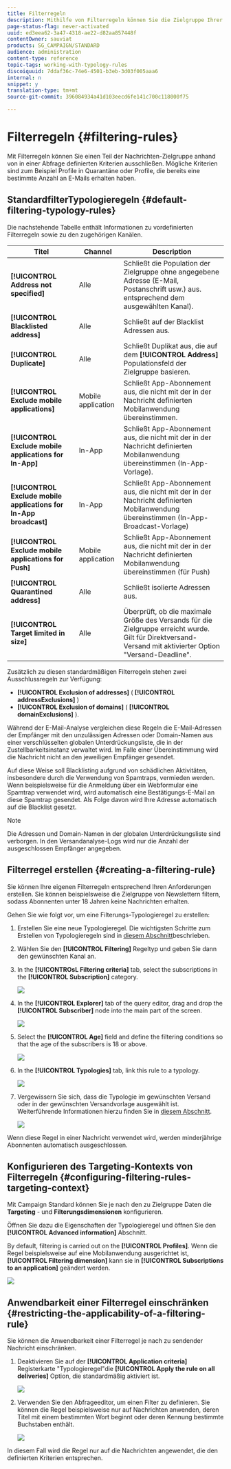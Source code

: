 ```yaml
---
title: Filterregeln
description: Mithilfe von Filterregeln können Sie die Zielgruppe Ihrer Nachrichten eingrenzen.
page-status-flag: never-activated
uuid: ed3eea62-3a47-4318-ae22-d82aa857448f
contentOwner: sauviat
products: SG_CAMPAIGN/STANDARD
audience: administration
content-type: reference
topic-tags: working-with-typology-rules
discoiquuid: 7ddaf36c-74e6-4501-b3eb-3d03f005aaa6
internal: n
snippet: y
translation-type: tm+mt
source-git-commit: 396084934a41d103eecd6fe141c700c118000f75

---
```



# Filterregeln {#filtering-rules}

Mit Filterregeln können Sie einen Teil der Nachrichten-Zielgruppe anhand von in einer Abfrage definierten Kriterien ausschließen. Mögliche Kriterien sind zum Beispiel Profile in Quarantäne oder Profile, die bereits eine bestimmte Anzahl an E-Mails erhalten haben.

## StandardfilterTypologieregeln {#default-filtering-typology-rules}

Die nachstehende Tabelle enthält Informationen zu vordefinierten Filterregeln sowie zu den zugehörigen Kanälen.

| Titel | Channel | Description |
---------|----------|---------
| **[!UICONTROL Address not specified]** | Alle | Schließt die Population der Zielgruppe ohne angegebene Adresse (E-Mail, Postanschrift usw.) aus. entsprechend dem ausgewählten Kanal). |
| **[!UICONTROL Blacklisted address]** | Alle | Schließt auf der Blacklist Adressen aus. |
| **[!UICONTROL Duplicate]** | Alle | Schließt Duplikat aus, die auf dem **[!UICONTROL Address]** Populationsfeld der Zielgruppe basieren. |
| **[!UICONTROL Exclude mobile applications]** | Mobile application | Schließt App-Abonnement aus, die nicht mit der in der Nachricht definierten Mobilanwendung übereinstimmen. |
| **[!UICONTROL Exclude mobile applications for In-App]** | In-App | Schließt App-Abonnement aus, die nicht mit der in der Nachricht definierten Mobilanwendung übereinstimmen (In-App-Vorlage). |
| **[!UICONTROL Exclude mobile applications for In-App broadcast]** | In-App | Schließt App-Abonnement aus, die nicht mit der in der Nachricht definierten Mobilanwendung übereinstimmen (In-App-Broadcast-Vorlage) |
| **[!UICONTROL Exclude mobile applications for Push]** | Mobile application | Schließt App-Abonnement aus, die nicht mit der in der Nachricht definierten Mobilanwendung übereinstimmen (für Push) |
| **[!UICONTROL Quarantined address]** | Alle | Schließt isolierte Adressen aus. |
| **[!UICONTROL Target limited in size]** | Alle | Überprüft, ob die maximale Größe des Versands für die Zielgruppe erreicht wurde. Gilt für Direktversand-Versand mit aktivierter Option &quot;Versand-Deadline&quot;. |

Zusätzlich zu diesen standardmäßigen Filterregeln stehen zwei Ausschlussregeln zur Verfügung:

* **[!UICONTROL Exclusion of addresses]** ( **[!UICONTROL addressExclusions]** )
* **[!UICONTROL Exclusion of domains]** ( **[!UICONTROL domainExclusions]** ).

Während der E-Mail-Analyse vergleichen diese Regeln die E-Mail-Adressen der Empfänger mit den unzulässigen Adressen oder Domain-Namen aus einer verschlüsselten globalen Unterdrückungsliste, die in der Zustellbarkeitsinstanz verwaltet wird. Im Falle einer Übereinstimmung wird die Nachricht nicht an den jeweiligen Empfänger gesendet.

Auf diese Weise soll Blacklisting aufgrund von schädlichen Aktivitäten, insbesondere durch die Verwendung von Spamtraps, vermieden werden. Wenn beispielsweise für die Anmeldung über ein Webformular eine Spamtrap verwendet wird, wird automatisch eine Bestätigungs-E-Mail an diese Spamtrap gesendet. Als Folge davon wird Ihre Adresse automatisch auf die Blacklist gesetzt.

>[!NOTE]
>
>Die Adressen und Domain-Namen in der globalen Unterdrückungsliste sind verborgen. In den Versandanalyse-Logs wird nur die Anzahl der ausgeschlossen Empfänger angegeben.

## Filterregel erstellen  {#creating-a-filtering-rule}

Sie können Ihre eigenen Filterregeln entsprechend Ihren Anforderungen erstellen. Sie können beispielsweise die Zielgruppe von Newslettern filtern, sodass Abonnenten unter 18 Jahren keine Nachrichten erhalten.

Gehen Sie wie folgt vor, um eine Filterungs-Typologieregel zu erstellen:

1. Erstellen Sie eine neue Typologieregel. Die wichtigsten Schritte zum Erstellen von Typologieregeln sind in [diesem Abschnitt](../../sending/using/managing-typology-rules.md)beschrieben.

1. Wählen Sie den **[!UICONTROL Filtering]** Regeltyp und geben Sie dann den gewünschten Kanal an.

1. In the **[!UICONTROsL Filtering criteria]** tab, select the subscriptions in the **[!UICONTROL Subscription]** category.

   ![](assets/typology_create-rule-subscription.png)

1. In the **[!UICONTROL Explorer]** tab of the query editor, drag and drop the **[!UICONTROL Subscriber]** node into the main part of the screen.

   ![](assets/typology_create-rule-subscriber.png)

1. Select the **[!UICONTROL Age]** field and define the filtering conditions so that the age of the subscribers is 18 or above.

   ![](assets/typology_create-rule-age.png)

1. In the **[!UICONTROL Typologies]** tab, link this rule to a typology.

   ![](assets/typology_create-rule-typology.png)

1. Vergewissern Sie sich, dass die Typologie im gewünschten Versand oder in der gewünschten Versandvorlage ausgewählt ist. Weiterführende Informationen hierzu finden Sie in [diesem Abschnitt](../../sending/using/managing-typologies.md#applying-typologies-to-messages).

   ![](assets/typology_template.png)

Wenn diese Regel in einer Nachricht verwendet wird, werden minderjährige Abonnenten automatisch ausgeschlossen.

## Konfigurieren des Targeting-Kontexts von Filterregeln {#configuring-filtering-rules-targeting-context}

Mit Campaign Standard können Sie je nach den zu Zielgruppe Daten die **Targeting** - und **Filterungsdimensionen** konfigurieren.

Öffnen Sie dazu die Eigenschaften der Typologieregel und öffnen Sie den **[!UICONTROL Advanced information]** Abschnitt.

By default, filtering is carried out on the **[!UICONTROL Profiles]**. Wenn die Regel beispielsweise auf eine Mobilanwendung ausgerichtet ist, **[!UICONTROL Filtering dimension]** kann sie in **[!UICONTROL Subscriptions to an application]** geändert werden.

![](assets/typology_rule-order_2.png)

## Anwendbarkeit einer Filterregel einschränken {#restricting-the-applicability-of-a-filtering-rule}

Sie können die Anwendbarkeit einer Filterregel je nach zu sendender Nachricht einschränken.

1. Deaktivieren Sie auf der **[!UICONTROL Application criteria]** Registerkarte &quot;Typologieregel&quot;die **[!UICONTROL Apply the rule on all deliveries]** Option, die standardmäßig aktiviert ist.

   ![](assets/typology_limit.png)

1. Verwenden Sie den Abfrageeditor, um einen Filter zu definieren. Sie können die Regel beispielsweise nur auf Nachrichten anwenden, deren Titel mit einem bestimmten Wort beginnt oder deren Kennung bestimmte Buchstaben enthält.

   ![](assets/typology_limit-rule.png)

In diesem Fall wird die Regel nur auf die Nachrichten angewendet, die den definierten Kriterien entsprechen.
